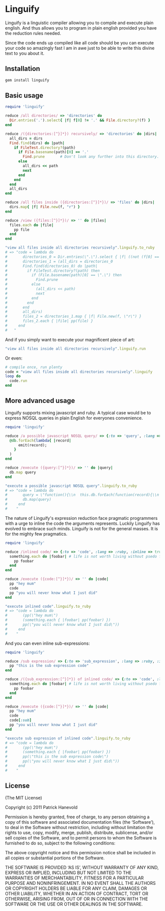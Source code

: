 # Linguify

Linguify is a linguistic compiler allowing you to compile and execute plain english.
And thus allows you to program in plain english provided you have the reduction rules needed.

Since the code ends up compiled like all code should be you can execute your code so amazingly fast I am in awe just to be able to write this divine text to you about it.

## Installation

``` ruby
gem install linguify
```

## Basic usage

``` ruby
require 'linguify'

reduce /all directories/ => 'directories' do
  Dir.entries('.').select{ |f| f[0] != '.' && File.directory?(f) }
end

reduce /({directories:[^}]*}) recursively/ => 'directories' do |dirs|
  all_dirs = dirs
  Find.find(dirs) do |path|
    if FileTest.directory?(path)
      if File.basename(path)[0] == '.'
        Find.prune       # Don't look any further into this directory.
      else
		all_dirs << path
        next
      end
    end
  end
  all_dirs
end

reduce /all files inside ({directories:[^}]*})/ => 'files' do |dirs|
  dirs.map{ |f| File.new(f, "r") }
end

reduce /view ({files:[^}]*})/ => '' do |files|
  files.each do |file|
    pp file
  end
end

"view all files inside all directories recursively".linguify.to_ruby
# => "code = lambda do
#       directories_0 = Dir.entries(\".\").select { |f| ((not (f[0] == \".\")) and File.directory?(f)) }
#       directories_1 = (all_dirs = directories_0
#       Find.find(directories_0) do |path|
#         if FileTest.directory?(path) then
#           if (File.basename(path)[0] == \".\") then
#             Find.prune
#           else
#             (all_dirs << path)
#             next
#           end
#         end
#       end
#       all_dirs)
#       files_2 = directories_1.map { |f| File.new(f, \"r\") }
#       files_2.each { |file| pp(file) }
#     end
#   " 
```
	
And if you simply want to execute your magnificent piece of art:

``` ruby
"view all files inside all directories recursively".linguify.run
```

Or even:

``` ruby
# compile once, run plenty
code = "view all files inside all directories recursively".linguify
loop do
  code.run
end
```

## More advanced usage

Linguify supports mixing javascript and ruby.
A typical case would be to express NOSQL queries in plain English for everyones convenience.

``` ruby
require 'linguify'

reduce /a possible javascript NOSQL query/ => {:to => 'query', :lang => :js} do
  @db.forEach(lambda{ |record|
      emit(record);
    }
  )
end

reduce /execute ({query:[^}]*})/ => '' do |query|
  db.map query
end

"execute a possible javascript NOSQL query".linguify.to_ruby
# => "code = lambda do
#       query = \"function(){\\n  this.db.forEach(function(record){\\n    emit(record)\\n  });\\n}\"
#       db.map(query)
#     end
#    "
```

The nature of Linguify's expression reduction face pragmatic programmers with a urge to inline the code the arguments represents.
Luckily Linguify has evolved to embrace such minds. Linguify is not for the general masses. It is for the mighty few pragmatics.

``` ruby
require 'linguify'

reduce /inlined code/ => {:to => 'code', :lang => :ruby, :inline => true} do
  something.each do |foobar| # life is not worth living without psedo foobars
    pp foobar
  end
end

reduce /execute ({code:[^}]*})/ => '' do |code|
  pp "hey mum"
  code
  pp "you will never know what I just did"
end

"execute inlined code".linguify.to_ruby
# => "code = lambda do
#       (pp(\"hey mum\")
#       (something.each { |foobar| pp(foobar) })
#       pp(\"you will never know what I just did\"))
#     end
#    "
```

And you can even inline sub-expressions:

``` ruby
require 'linguify'

reduce /sub expression/ => {:to => 'sub_expression', :lang => :ruby, :inline => true} do
  pp "this is the sub expression code"
end

reduce /({sub_expression:[^}]*}) of inlined code/ => {:to => 'code', :lang => :ruby, :inline => true} do |sub|
  something.each do |foobar| # life is not worth living without psedo foobars
    pp foobar
  end
end

reduce /execute ({code:[^}]*})/ => '' do |code|
  pp "hey mum"
  code
  code[:sub]
  pp "you will never know what I just did"
end

"execute sub expression of inlined code".linguify.to_ruby
# => "code = lambda do
#       (pp(\"hey mum\")
#       (something.each { |foobar| pp(foobar) })
#       pp(\"this is the sub expression code\")
#       pp(\"you will never know what I just did\"))
#     end
#    "
```

## License

(The MIT License)

Copyright (c) 2011 Patrick Hanevold

Permission is hereby granted, free of charge, to any person obtaining a copy of this software and associated documentation files (the ‘Software’), to deal in the Software without restriction, including without limitation the rights to use, copy, modify, merge, publish, distribute, sublicense, and/or sell copies of the Software, and to permit persons to whom the Software is furnished to do so, subject to the following conditions:

The above copyright notice and this permission notice shall be included in all copies or substantial portions of the Software.

THE SOFTWARE IS PROVIDED ‘AS IS’, WITHOUT WARRANTY OF ANY KIND, EXPRESS OR IMPLIED, INCLUDING BUT NOT LIMITED TO THE WARRANTIES OF MERCHANTABILITY, FITNESS FOR A PARTICULAR PURPOSE AND NONINFRINGEMENT. IN NO EVENT SHALL THE AUTHORS OR COPYRIGHT HOLDERS BE LIABLE FOR ANY CLAIM, DAMAGES OR OTHER LIABILITY, WHETHER IN AN ACTION OF CONTRACT, TORT OR OTHERWISE, ARISING FROM, OUT OF OR IN CONNECTION WITH THE SOFTWARE OR THE USE OR OTHER DEALINGS IN THE SOFTWARE.
